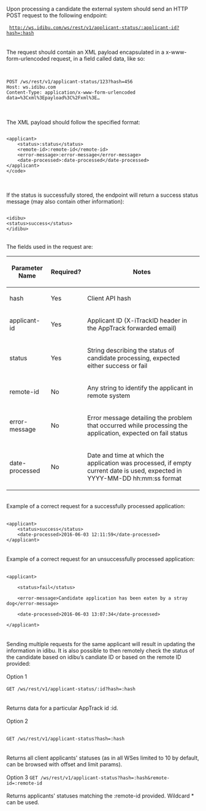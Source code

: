 Upon processing a candidate the external system should send an HTTP POST request to the following endpoint:<br><br>
<code>
http://ws.idibu.com/ws/rest/v1/applicant-status/:applicant-id?hash=:hash
</code><br><br>
The request should contain an XML payload encapsulated in a x-www-form-urlencoded request, in a field called data, like so:
<br><br>

<code type="xml">
POST /ws/rest/v1/applicant-status/123?hash=456
Host: ws.idibu.com
Content-Type: application/x-www-form-urlencoded
data=%3Cxml%3Epayload%3C%2Fxml%3E…
</code>

<br><br>
The XML payload should follow the specified format:
<br>
<pre>
<code type="xml">
&lt;applicant&gt;
	&lt;status&gt;:status&lt;/status&gt;
	&lt;remote-id&gt;:remote-id&lt;/remote-id&gt;
	&lt;error-message&gt;:error-message&lt;/error-message&gt;
	&lt;date-processed&gt;:date-processed&lt;/date-processed&gt;
&lt;/applicant&gt;
&lt;/code&gt;
</code>
</pre>
<br>
If the status is successfully stored, the endpoint will return a success status message (may also contain other information):
<pre>
<code type="xml">
&lt;idibu&gt;
&lt;status&gt;success&lt;/status&gt;
&lt;/idibu&gt;
</code></pre><br>
The fields used in the request are:
<table cellpadding="2" cellspacing="0" class="t1" width="1084.0">
	<thead>
		<tr>
			<th class="td1" scope="col" valign="middle">
				<p class="p1"><b>Parameter Name</b></p>
			</th>
			<th class="td2" scope="col" valign="middle">
				<p class="p1"><b>Required?</b></p>
			</th>
			<th class="td3" scope="col" valign="middle">
				<p class="p1"><b>Notes</b></p>
			</th>
		</tr>
	</thead>
	<tbody>
		<tr>
			<td class="td1" valign="middle">
				<p class="p2">hash</p>
			</td>
			<td class="td2" valign="middle">
				<p class="p2">Yes</p>
			</td>
			<td class="td3" valign="middle">
				<p class="p2">Client API hash</p>
			</td>
		</tr>
		<tr>
			<td class="td1" valign="middle">
				<p class="p2">applicant-id</p>
			</td>
			<td class="td2" valign="middle">
				<p class="p2">Yes</p>
			</td>
			<td class="td3" valign="middle">
				<p class="p2">Applicant ID (X-iTrackID header in the AppTrack forwarded email)</p>
			</td>
		</tr>
		<tr>
			<td class="td1" valign="middle">
				<p class="p2">status</p>
			</td>
			<td class="td2" valign="middle">
				<p class="p2">Yes</p>
			</td>
			<td class="td3" valign="middle">
				<p class="p2">String describing the status of candidate processing, expected either success or fail</p>
			</td>
		</tr>
		<tr>
			<td class="td1" valign="middle">
				<p class="p2">remote-id</p>
			</td>
			<td class="td2" valign="middle">
				<p class="p2">No</p>
			</td>
			<td class="td3" valign="middle">
				<p class="p2">Any string to identify the applicant in remote system</p>
			</td>
		</tr>
		<tr>
			<td class="td1" valign="middle">
				<p class="p2">error-message</p>
			</td>
			<td class="td2" valign="middle">
				<p class="p2">No</p>
			</td>
			<td class="td3" valign="middle">
				<p class="p2">Error message detailing the problem that occurred while processing the application, expected on fail status</p>
			</td>
		</tr>
		<tr>
			<td class="td1" valign="middle">
				<p class="p2">date-processed</p>
			</td>
			<td class="td2" valign="middle">
				<p class="p2">No</p>
			</td>
			<td class="td3" valign="middle">
				<p class="p2">Date and time at which the application was processed, if empty current date is used, expected in YYYY-MM-DD hh:mm:ss format</p>
			</td>
		</tr>
	</tbody>
</table>
<br>
Example of a correct request for a successfully processed application:
<br><br>
<code type="xml">
&lt;applicant&gt;
    &lt;status&gt;success&lt;/status&gt;
    &lt;date-processed&gt;2016-06-03 12:11:59&lt;/date-processed&gt;
&lt;/applicant&gt;
</code>
</br><br>
Example of a correct request for an unsuccessfully processed application:
<br><br>
<code type="xml">
&lt;applicant&gt;<br>
    &lt;status&gt;fail&lt;/status&gt;<br>
    &lt;error-message&gt;Candidate application has been eaten by a stray dog&lt;/error-message&gt;<br>
    &lt;date-processed&gt;2016-06-03 13:07:34&lt;/date-processed&gt;<br>
&lt;/applicant&gt;
</code>
</br><br>
Sending multiple requests for the same applicant will result in updating the information in idibu.
It is also possible to then remotely check the status of the candidate based on idibu’s candiate ID or based on the remote ID provided:
<br><br>
Option 1
<br><br>
<code>GET /ws/rest/v1/applicant-status/:id?hash=:hash
</code>
<br><br>
Returns data for a particular AppTrack id :id.
<br><br>
Option 2<br><br>
<code>
GET /ws/rest/v1/applicant-status?hash=:hash
</code>
<br><br>
Returns all client applicants' statuses (as in all WSes limited to 10 by default, can be browsed with offset and limit params).<br><br>
Option 3
<code>GET /ws/rest/v1/applicant-status?hash=:hash&remote-id=:remote-id</code>
<br><br>
Returns applicants' statuses matching the :remote-id provided. Wildcard * can be used.
